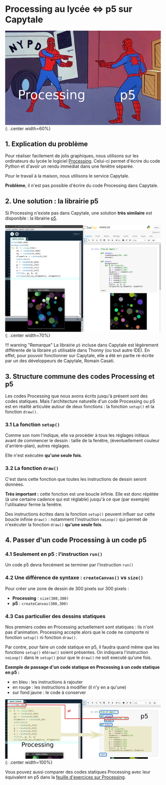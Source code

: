 # Processing au lycée ⇔ p5 sur Capytale

![image](data/meme_p5.png){: .center width=60%}

## 1. Explication du problème
Pour réaliser facilement de jolis graphiques, nous utilisons sur les ordinateurs du lycée le logiciel [Processing](../4_Processing/cours.md).
Celui-ci permet d'écrire du code Python et d'avoir un rendu immédiat dans une fenêtre séparée.

Pour le travail à la maison, nous utilisons le service Capytale. 

**Problème**, il n'est pas possible d'écrire du code Processing dans Capytale.



## 2. Une solution : la librairie p5
Si Processing n'existe pas dans Capytale, une solution **très similaire** est disponible : la librairie [p5](https://p5.readthedocs.io/).



![image](data/leftright.png){: .center width=70%}

!!! warning  "Remarque"
    La librairie ```p5``` incluse dans Capytale est légèrement différente de la libraire ```p5``` utilisable dans Thonny (ou tout autre IDE). En effet, pour pouvoir fonctionner sur Capytale, elle a été en partie ré-écrite par un des développeurs de Capytale, Romain Casati.


## 3. Structure commune des codes Processing et p5

Les codes Processing que nous avons écrits jusqu'à présent sont des codes statiques. Mais l'architecture naturelle d'un code Processing ou p5 est en réalité articulée autour de deux fonctions : la fonction ```setup()``` et la fonction ```draw()```.

### 3.1 La fonction ```setup()```
Comme son nom l'indique, elle va procéder à tous les réglages initiaux avant de commencer le dessin : taille de la fenêtre, (éventuellement couleur d'arrière-plan), autres réglages. 

Elle n'est exécutée **qu'une seule fois**.

### 3.2 La fonction ```draw()```
C'est dans cette fonction que toutes les instructions de dessin seront données.

**Très important :** cette fonction est une boucle infinie. Elle est donc répétée (à une certaine cadence qui est réglable) jusqu'à ce que (par exemple) l'utilisateur ferme la fenêtre.

Des instructions écrites dans la fonction ```setup()``` peuvent influer sur cette boucle infinie  ```draw()``` : notamment l'instruction ```noLoop()``` qui permet de n'exécuter la fonction ```draw()``` **qu'une seule fois**.


## 4. Passer d'un code Processing à un code p5

### 4.1 Seulement en p5 : l'instruction ```run()```
Un code p5 devra forcément se terminer par l'instruction ```run()```
### 4.2 Une différence de syntaxe : ```createCanvas()``` vs ```size()```
Pour créer une zone de dessin de 300 pixels sur 300 pixels :

- **Processing** : ```size(300,300)```
- **p5** : ```createCanvas(300,300)```  

### 4.3 Cas particulier des dessins statiques

Nos premiers codes en Processing actuellement sont statiques : ils n'ont pas d'animation. Processing accepte alors que le code ne comporte ni fonction ```setup()``` ni fonction ```draw()```.

Par contre, pour faire un code statique en p5, il faudra quand même que les fonctions ```setup()``` et```draw()``` soient présentes. On indiquera l'instruction ```noLoop()``` dans le ```setup()``` pour que le ```draw()``` ne soit executé qu'une fois.

**Exemple de passage d'un code statique en Processing à un code statique en p5 :**

- en bleu : les instructions à rajouter
- en rouge : les instructions à modifier (il n'y en a qu'une)
- sur fond jaune : le code à conserver

![image](data/diff.png){: .center width=100%}

Vous pouvez aussi comparer des codes statiques Processing avec leur équivalent en p5 dans la [feuille d'exercices sur Processing](../../../T1_Les_bases_de_Python/Chapitre_2:_La_boucle_for/exos_processing/).
